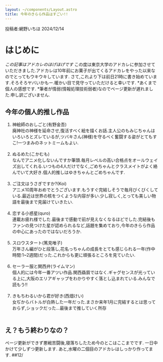 ```yaml
---
layout: ~/components/Layout.astro
title: 今年のきらら作品はすごい!!
---
```


投稿者:網野いちほ 2024/12/14
# はじめに

*この記事はアドカレのほげほげです*
この度は東京大学のアドカレに参加させていただきました.アドカレは10年前にお菓子が出てくるアドカレをやった以来なのでとってもウキウキしています.
さて,これより下は前日21時に書き始めています.そろそろヤバいかもー.暖かい目で見守っていただけると幸いです.
*あくまで個人の感想です.
*筆者が情弱(情報処理技術弱者)なのでページ更新が遅れました.申し訳ございません.

## 今年の個人的推し作品

1. 神絵師のおしごと(有野金吾)<br>
   廃神社の神様を延命させ,復活すべく絵を描くお話.主人公のもみじちゃんはいろいろとズレているが,ツバキさん(神様)を守るべく奮闘する姿がとてもすこ!一つまみのネットミームもよい.<br><br>
2. ぬるめた(こかむも)<br>
   なんでアニメ化しないんですか筆頭.毎月レベルの高い合格点をオールウェイズ出してくれる.いつもの4人だけでなく,ごめちゃんとクラスメイトがよく絡んでいて大好き.個人的推しはゆきちゃんとごめちゃんです.<br><br>
3. ご注文はうさぎですか?(Koi)<br>
   アニメ10周年おめでとうございます.もうすぐ完結しそうで毎月びくびくしている.最近は世界の核をつくような内容が多い.少し寂しく,とっても美しい物語を最後まで見届けていきたい.<br><br>
4. 恋する小惑星(quro)<br>
   連載お疲れ様でした.最後まで感動で前が見えなくなるほどでした.完結後もファンの見つけた星が認められるなど,話題を集めており,今年のきらら作品の中心にあったのではないだろうか.<br><br>
5. スロウスタート(篤見唯子)<br>
   万年さん編がひと段落し,花名っちゃんの成長をとても感じられる一年(作中時間:1~2週間)だった.これからも更に頑張るところを見ていたい.<br><br>
6. セーラー服と関西弁(ライムマン)<br>
   個人的には今年一番アツい作品.関西贔屓ではなく.ギャグセンスが光っている上に,大阪のエリアギャップをわかりやすく落とし込まれている.みんなで読もう!!<br><br>
7. きもちわるいから君が好き(西畑けい)<br>
   女ぢからバトルが白熱した一年だった.まさか来年1月に完結するとは思っておらず,ショックだった...最後まで推していく所存<br><br>

## え？もう終わりなの？
ページ更新ができず悪戦苦闘後,寝落ちしたため今のとこはここまでです.
一日中かけて少しずつ更新します.
あと,水曜の二個目のアドカレはしっかり作ってます.
##12/
